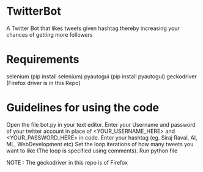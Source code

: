 # TwitterBot
A Twitter Bot that likes tweets given hashtag thereby increasing your chances of getting more followers

# Requirements
selenium (pip install selenium)
pyautogui (pip install pyautogui)
geckodriver (Firefox driver is in this Repo)

# Guidelines for using the code
Open the file bot.py in your text editor.
Enter your Username and password of your twitter account in place of <YOUR_USERNAME_HERE> and <YOUR_PASSWORD_HERE> in code.
Enter your hashtag (eg. Siraj Raval, AI, ML, WebDevelopment etc)
Set the loop iterations of how many tweets you want to like (The loop is specified using comments).
Run python file

NOTE : The geckodriver in this repo is of Firefox
